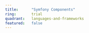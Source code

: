 ```yaml
---
title:      "Symfony Components"
ring:       trial
quadrant:   languages-and-frameworks
featured:   false
---
```

